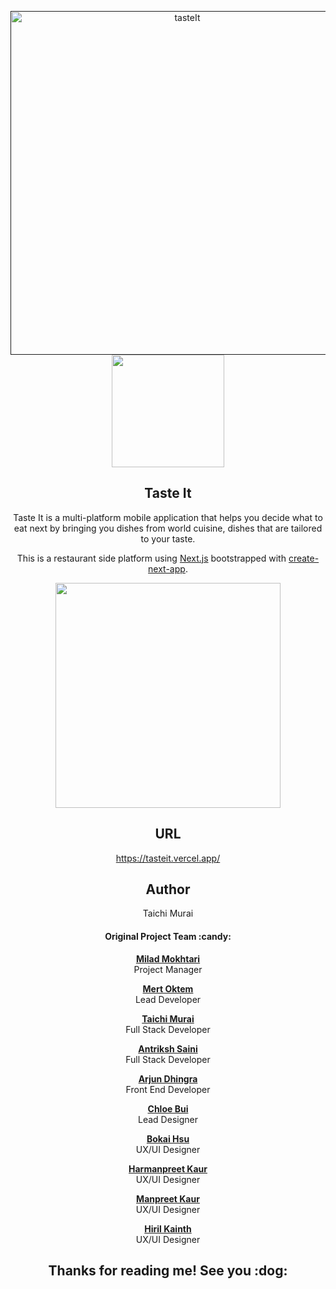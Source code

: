 
<p align="center" >
  <a href=""><img width="550" alt="tasteIt" src="https://user-images.githubusercontent.com/53918541/121979145-805a4c80-cd3e-11eb-8759-f4f55a612832.png"></a><br />
  
  <img src="https://user-images.githubusercontent.com/53918541/112910774-f688d480-90a8-11eb-9237-d9e0783880e9.png" width="180px;" />
</p>

<div align="center">
  <h2> Taste It </h2>
  <p>Taste It is a multi-platform mobile application that helps you decide what to eat next by bringing you dishes from world cuisine, dishes that are tailored to your taste.</p>

  <p>This is a restaurant side platform using <a href="https://nextjs.org/">Next.js</a> bootstrapped with <a href="https://github.com/vercel/next.js/tree/canary/packages/create-next-app">create-next-app</a>.</p>

  <img src="https://user-images.githubusercontent.com/53918541/113095019-94fb5f80-91a7-11eb-9ded-7111d8946e11.png" width="360px;"/>

  <h2>URL</h2>
  <a href='https://tasteit.vercel.app/'>https://tasteit.vercel.app/</a>

  <h2> Author </h2>
  Taichi Murai

  <h4> Original Project Team :candy:</h4>
    <p>
      <a href="https://www.linkedin.com/in/milad-mokhtari/"><strong>Milad Mokhtari</strong></a> <br/> Project Manager
    </p> 
    <p>
      <a href="https://www.linkedin.com/in/mert-oktem/"><strong>Mert Oktem</strong></a> <br/> Lead Developer
    </p>
    <p>
      <a href="https://www.linkedin.com/in/taichimurai/"><strong>Taichi Murai</strong></a> <br/> Full Stack Developer
    </p>
    <p>
      <a href="https://www.linkedin.com/in/antriksh-saini/"><strong>Antriksh Saini</strong></a> <br/> Full Stack Developer
    </p>
    <p>
      <a href="https://www.linkedin.com/in/arjun-dhingra-617749159/"><strong>Arjun Dhingra</strong></a> <br/> Front End Developer
    </p>
    <p>
      <a href="https://www.linkedin.com/in/chloe-buii/"><strong>Chloe Bui</strong></a> <br/> Lead Designer
    </p>
    <p>
      <a href="https://www.linkedin.com/in/bokai-hsu/"><strong>Bokai Hsu</strong></a> <br/> UX/UI Designer
    </p>
    <p>
      <a href="https://www.linkedin.com/in/harman-jhita/"><strong>Harmanpreet Kaur</strong></a> <br/> UX/UI Designer
    </p>
    <p>
      <a href="https://www.linkedin.com/in/manpreet-kaur7/"><strong>Manpreet Kaur</strong></a> <br/> UX/UI Designer
    </p>
    <p>
      <a href="https://www.linkedin.com/in/hiril-kainth-3ba598171/"><strong>Hiril Kainth</strong></a> <br/> UX/UI Designer
    </p>
  
  <h2>Thanks for reading me! See you :dog:</h2>
</div>
